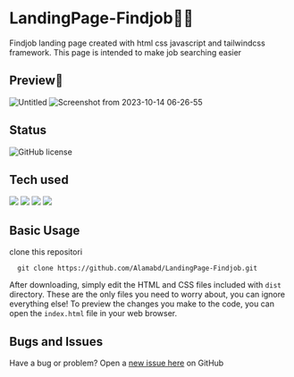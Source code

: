 # LandingPage-Findjob👨‍💻

Findjob landing page created with html css javascript and tailwindcss framework. This page is intended to make job searching easier

## Preview📸
![Untitled](https://github.com/Alamabd/LandingPage-Findjob/assets/115331322/ec858bad-bb1c-4154-bd54-22f8ec7664b4)
![Screenshot from 2023-10-14 06-26-55](https://github.com/Alamabd/LandingPage-Findjob/assets/115331322/c07e01eb-807a-451c-b660-86c6f16c65cf)


## Status
![GitHub license](https://img.shields.io/badge/license-MIT-blue.svg)

## Tech used
![](https://img.shields.io/badge/HTML5-E34F26?style=for-the-badge&logo=html5&logoColor=white)
![](https://img.shields.io/badge/CSS3-1572B6?style=for-the-badge&logo=css3&logoColor=white)
![](https://img.shields.io/badge/JavaScript-323330?style=for-the-badge&logo=javascript&logoColor=F7DF1E)
![](https://img.shields.io/badge/Tailwind_CSS-38B2AC?style=for-the-badge&logo=tailwind-css&logoColor=white)

## Basic Usage
clone this repositori
``` 
  git clone https://github.com/Alamabd/LandingPage-Findjob.git
```
After downloading, simply edit the HTML and CSS files included with `dist` directory. These are the only files you need to worry about, you can ignore everything else! To preview the changes you make to the code, you can open the `index.html` file in your web browser.

## Bugs and Issues
Have a bug or problem? Open a [new issue here](https://github.com/Alamabd/LandingPage-Findjob/issues) on GitHub
